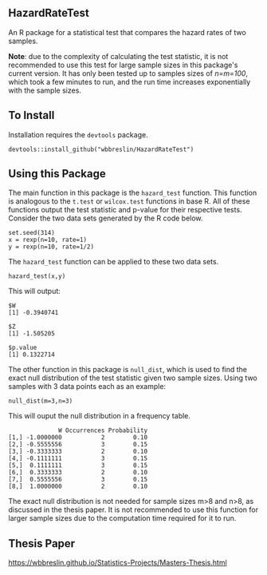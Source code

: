 ## HazardRateTest
An R package for a statistical test that compares the hazard rates of two samples.

**Note**: due to the complexity of calculating the test statistic, it is not recommended to use this test for large sample sizes in this package's current version. It has only been tested up to samples sizes of *n=m=100*, which took a few minutes to run, and the run time increases exponentially with the sample sizes.

## To Install
Installation requires the `devtools` package.

```{r}
devtools::install_github("wbbreslin/HazardRateTest")
```

## Using this Package
The main function in this package is the `hazard_test` function. This function is analogous to the `t.test` or `wilcox.test` functions in base R. All of these functions output the test statistic and p-value for their respective tests. Consider the two data sets generated by the R code below.
```{r}
set.seed(314)
x = rexp(n=10, rate=1)
y = rexp(n=10, rate=1/2)
```
The `hazard_test` function can be applied to these two data sets.
```{r}
hazard_test(x,y)
```
This will output:
```{r}
$W
[1] -0.3940741

$Z
[1] -1.505205

$p.value
[1] 0.1322714
```

The other function in this package is `null_dist`, which is used to find the exact null distribution of the test statistic given two sample sizes. Using two samples with 3 data points each as an example:
```{r}
null_dist(m=3,n=3)
```
This will ouput the null distribution in a frequency table.
```
              W Occurrences Probability
[1,] -1.0000000           2        0.10
[2,] -0.5555556           3        0.15
[3,] -0.3333333           2        0.10
[4,] -0.1111111           3        0.15
[5,]  0.1111111           3        0.15
[6,]  0.3333333           2        0.10
[7,]  0.5555556           3        0.15
[8,]  1.0000000           2        0.10
```
The exact null distribution is not needed for sample sizes m>8 and n>8, as discussed in the thesis paper. It is not recommended to use this function for larger sample sizes due to the computation time required for it to run.

## Thesis Paper
https://wbbreslin.github.io/Statistics-Projects/Masters-Thesis.html
